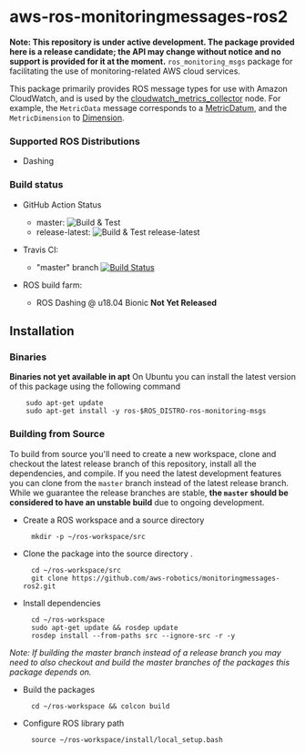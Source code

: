 # aws-ros-monitoringmessages-ros2
**Note: This repository is under active development. The package provided here is a release candidate; the API may change without notice and no support is provided for it at the moment.**
`ros_monitoring_msgs` package for facilitating the use of monitoring-related AWS cloud services.

This package primarily provides ROS message types for use with Amazon CloudWatch, and is used by the [cloudwatch_metrics_collector](https://github.com/aws-robotics/cloudwatchmetrics-ros2) node. 
For example, the `MetricData` message corresponds to a [MetricDatum](https://docs.aws.amazon.com/AmazonCloudWatch/latest/APIReference/API_MetricDatum.html), and the `MetricDimension` to [Dimension](https://docs.aws.amazon.com/AmazonCloudWatch/latest/APIReference/API_Dimension.html). 

### Supported ROS Distributions
* Dashing 

### Build status
* GitHub Action Status
     * master: ![Build & Test](https://github.com/aws-robotics/monitoringmessages-ros2/workflows/Build%20&%20Test/badge.svg?branch=master&event=schedule)
     * release-latest: ![Build & Test release-latest](https://github.com/aws-robotics/monitoringmessages-ros2//workflows/Build%20&%20Test%20release-latest/badge.svg?event=schedule)


* Travis CI:
    * "master" branch [![Build Status](https://travis-ci.org/aws-robotics/monitoringmessages-ros2.svg?branch=master)](https://travis-ci.org/aws-robotics/monitoringmessages-ros2/branches)
* ROS build farm:
    * ROS Dashing @ u18.04 Bionic **Not Yet Released**

## Installation

### Binaries
**Binaries not yet available in apt**
On Ubuntu you can install the latest version of this package using the following command

        sudo apt-get update
        sudo apt-get install -y ros-$ROS_DISTRO-ros-monitoring-msgs

### Building from Source

To build from source you'll need to create a new workspace, clone and checkout the latest release branch of this repository, install all the dependencies, and compile. If you need the latest development features you can clone from the `master` branch instead of the latest release branch. While we guarantee the release branches are stable, __the `master` should be considered to have an unstable build__ due to ongoing development. 

- Create a ROS workspace and a source directory

        mkdir -p ~/ros-workspace/src

- Clone the package into the source directory . 

        cd ~/ros-workspace/src
        git clone https://github.com/aws-robotics/monitoringmessages-ros2.git

- Install dependencies

        cd ~/ros-workspace 
        sudo apt-get update && rosdep update
        rosdep install --from-paths src --ignore-src -r -y
        
_Note: If building the master branch instead of a release branch you may need to also checkout and build the master branches of the packages this package depends on._

- Build the packages

        cd ~/ros-workspace && colcon build

- Configure ROS library path

        source ~/ros-workspace/install/local_setup.bash

